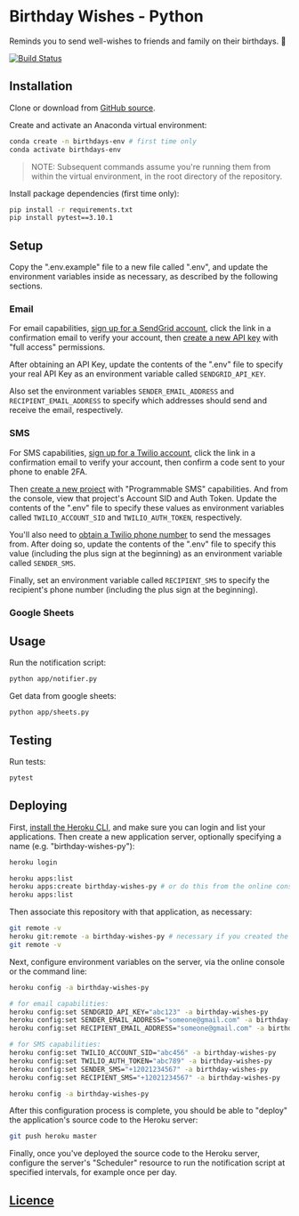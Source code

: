 # Birthday Wishes - Python

Reminds you to send well-wishes to friends and family on their birthdays. :tada:

[![Build Status](https://travis-ci.com/s2t2/birthday-wishes-py.svg?branch=master)](https://travis-ci.com/s2t2/birthday-wishes-py)

## Installation

Clone or download from [GitHub source](https://github.com/s2t2/birthday-wishes-py).

Create and activate an Anaconda virtual environment:

```sh
conda create -n birthdays-env # first time only
conda activate birthdays-env
```

> NOTE: Subsequent commands assume you're running them from within the virtual environment, in the root directory of the repository.

Install package dependencies (first time only):

```sh
pip install -r requirements.txt
pip install pytest==3.10.1
```

## Setup

Copy the ".env.example" file to a new file called ".env", and update the environment variables inside as necessary, as described by the following sections.

### Email

For email capabilities, [sign up for a SendGrid account](https://signup.sendgrid.com/), click the link in a confirmation email to verify your account, then [create a new API key](https://app.sendgrid.com/settings/api_keys) with "full access" permissions.

After obtaining an API Key, update the contents of the ".env" file to specify your real API Key as an environment variable called `SENDGRID_API_KEY`.

Also set the environment variables `SENDER_EMAIL_ADDRESS` and `RECIPIENT_EMAIL_ADDRESS` to specify which addresses should send and receive the email, respectively.

### SMS

For SMS capabilities, [sign up for a Twilio account](https://www.twilio.com/try-twilio), click the link in a confirmation email to verify your account, then confirm a code sent to your phone to enable 2FA.

Then [create a new project](https://www.twilio.com/console/projects/create) with "Programmable SMS" capabilities. And from the console, view that project's Account SID and Auth Token. Update the contents of the ".env" file to specify these values as environment variables called `TWILIO_ACCOUNT_SID` and `TWILIO_AUTH_TOKEN`, respectively.

You'll also need to [obtain a Twilio phone number](https://www.twilio.com/console/sms/getting-started/build) to send the messages from. After doing so, update the contents of the ".env" file to specify this value (including the plus sign at the beginning) as an environment variable called `SENDER_SMS`.

Finally, set an environment variable called `RECIPIENT_SMS` to specify the recipient's phone number (including the plus sign at the beginning).

### Google Sheets








## Usage

Run the notification script:

```sh
python app/notifier.py
```

Get data from google sheets:

```sh
python app/sheets.py
```

## Testing

Run tests:

```sh
pytest
```

## Deploying

First, [install the Heroku CLI](https://devcenter.heroku.com/articles/heroku-cli#download-and-install), and make sure you can login and list your applications. Then create a new application server, optionally specifying a name (e.g. "birthday-wishes-py"):

```sh
heroku login

heroku apps:list
heroku apps:create birthday-wishes-py # or do this from the online console
heroku apps:list
```

Then associate this repository with that application, as necessary:

```sh
git remote -v
heroku git:remote -a birthday-wishes-py # necessary if you created the app from the online console
git remote -v
```

Next, configure environment variables on the server, via the online console or the command line:

```sh
heroku config -a birthday-wishes-py

# for email capabilities:
heroku config:set SENDGRID_API_KEY="abc123" -a birthday-wishes-py
heroku config:set SENDER_EMAIL_ADDRESS="someone@gmail.com" -a birthday-wishes-py
heroku config:set RECIPIENT_EMAIL_ADDRESS="someone@gmail.com" -a birthday-wishes-py

# for SMS capabilities:
heroku config:set TWILIO_ACCOUNT_SID="abc456" -a birthday-wishes-py
heroku config:set TWILIO_AUTH_TOKEN="abc789" -a birthday-wishes-py
heroku config:set SENDER_SMS="+12021234567" -a birthday-wishes-py
heroku config:set RECIPIENT_SMS="+12021234567" -a birthday-wishes-py

heroku config -a birthday-wishes-py
```

After this configuration process is complete, you should be able to "deploy" the application's source code to the Heroku server:

```sh
git push heroku master
```

Finally, once you've deployed the source code to the Heroku server, configure the server's "Scheduler" resource to run the notification script at specified intervals, for example once per day.

## [Licence](/LICENSE.md)

